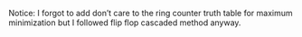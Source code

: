 Notice:
I forgot to add don’t care to the ring counter truth table for maximum minimization but I followed flip flop cascaded method anyway.
